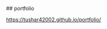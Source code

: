 ##   p o r t f o l i o 

<a href='https://tushar42002.github.io/portfolio/' target='_blank'>https://tushar42002.github.io/portfolio/</a>
 
 
